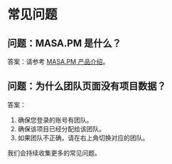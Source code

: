 # 常见问题

## 问题：MASA.PM 是什么？

答案：请参考 [MASA.PM 产品介绍](stack/pm/introduce)。

## 问题：为什么团队页面没有项目数据？

答案：

1. 确保您登录的账号有团队。
2. 确保该项目已经分配给该团队。
3. 如果团队不正确，请在右上角切换对应的团队。

我们会持续收集更多的常见问题。
